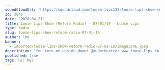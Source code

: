 ```yaml
---
soundCloudUrl: 'https://soundcloud.com/loose-lips123/loose-lips-show-reform-radio-07012019'
id: 3846
date: '2020-04-21'
title: Loose Lips Show (Reform Radio) - 07/01/19 - Loose Lips
type: radio
slug: loose-lips-show-reform-radio-07-01-19
author: 100
banner:
  - imported/loose-lips-show-reform-radio-07-01-19/image3846.jpeg
description: 'You turn me upside down! @auderkortzer www.loose-lips.co.uk [...]Read More...'
published: true
tags: HIT ME!
---
```

